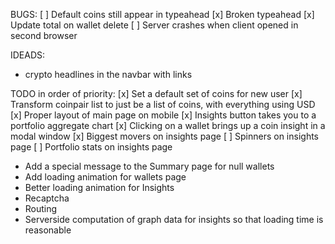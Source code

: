 BUGS:
[ ] Default coins still appear in typeahead
[x] Broken typeahead
[x] Update total on wallet delete
[ ] Server crashes when client opened in second browser

IDEADS:
* crypto headlines in the navbar with links

TODO in order of priority:
[x] Set a default set of coins for new user
[x] Transform coinpair list to just be a list of coins, with everything using USD
[x] Proper layout of main page on mobile
[x] Insights button takes you to a portfolio aggregate chart
[x] Clicking on a wallet brings up a coin insight in a modal window
[x] Biggest movers on insights page
[ ] Spinners on insights page
[ ] Portfolio stats on insights page
* Add a special message to the Summary page for null wallets
* Add loading animation for wallets page
* Better loading animation for Insights
* Recaptcha
* Routing
* Serverside computation of graph data for insights so that loading time is reasonable
